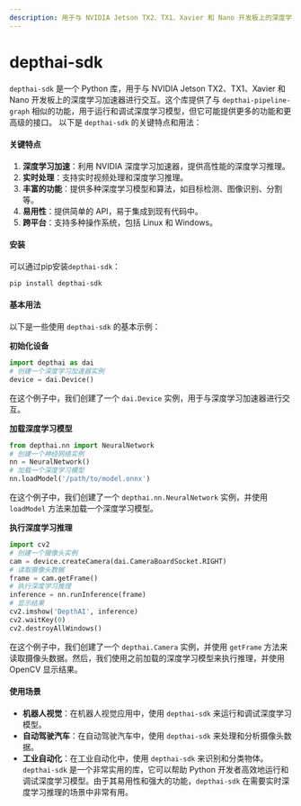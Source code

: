 ```yaml
---
description: 用于与 NVIDIA Jetson TX2、TX1、Xavier 和 Nano 开发板上的深度学习加速器进行交互
---
```


# depthai-sdk

`depthai-sdk` 是一个 Python 库，用于与 NVIDIA Jetson TX2、TX1、Xavier 和 Nano 开发板上的深度学习加速器进行交互。这个库提供了与 `depthai-pipeline-graph` 相似的功能，用于运行和调试深度学习模型，但它可能提供更多的功能和更高级的接口。 以下是 `depthai-sdk` 的关键特点和用法：

#### 关键特点

1. **深度学习加速**：利用 NVIDIA 深度学习加速器，提供高性能的深度学习推理。
2. **实时处理**：支持实时视频处理和深度学习推理。
3. **丰富的功能**：提供多种深度学习模型和算法，如目标检测、图像识别、分割等。
4. **易用性**：提供简单的 API，易于集成到现有代码中。
5. **跨平台**：支持多种操作系统，包括 Linux 和 Windows。

#### 安装

可以通过pip安装`depthai-sdk`：

```bash
pip install depthai-sdk
```

#### 基本用法

以下是一些使用 `depthai-sdk` 的基本示例：

**初始化设备**

```python
import depthai as dai
# 创建一个深度学习加速器实例
device = dai.Device()
```

在这个例子中，我们创建了一个 `dai.Device` 实例，用于与深度学习加速器进行交互。

**加载深度学习模型**

```python
from depthai.nn import NeuralNetwork
# 创建一个神经网络实例
nn = NeuralNetwork()
# 加载一个深度学习模型
nn.loadModel('/path/to/model.onnx')
```

在这个例子中，我们创建了一个 `depthai.nn.NeuralNetwork` 实例，并使用 `loadModel` 方法来加载一个深度学习模型。

**执行深度学习推理**

```python
import cv2
# 创建一个摄像头实例
cam = device.createCamera(dai.CameraBoardSocket.RIGHT)
# 读取摄像头数据
frame = cam.getFrame()
# 执行深度学习推理
inference = nn.runInference(frame)
# 显示结果
cv2.imshow('DepthAI', inference)
cv2.waitKey(0)
cv2.destroyAllWindows()
```

在这个例子中，我们创建了一个 `depthai.Camera` 实例，并使用 `getFrame` 方法来读取摄像头数据。然后，我们使用之前加载的深度学习模型来执行推理，并使用 OpenCV 显示结果。

#### 使用场景

* **机器人视觉**：在机器人视觉应用中，使用 `depthai-sdk` 来运行和调试深度学习模型。
* **自动驾驶汽车**：在自动驾驶汽车中，使用 `depthai-sdk` 来处理和分析摄像头数据。
* **工业自动化**：在工业自动化中，使用 `depthai-sdk` 来识别和分类物体。 `depthai-sdk` 是一个非常实用的库，它可以帮助 Python 开发者高效地运行和调试深度学习模型。由于其易用性和强大的功能，`depthai-sdk` 在需要实时深度学习推理的场景中非常有用。
